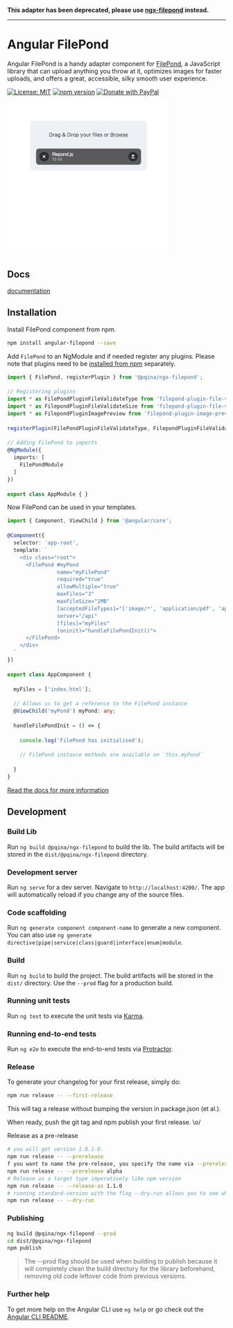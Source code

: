 
**This adapter has been deprecated, please use [ngx-filepond](https://github.com/pqina/ngx-filepond) instead.**

---

# Angular FilePond

Angular FilePond is a handy adapter component for [FilePond](https://github.com/pqina/filepond), a JavaScript library that can upload anything you throw at it, optimizes images for faster uploads, and offers a great, accessible, silky smooth user experience.

[![License: MIT](https://img.shields.io/badge/license-MIT-blue.svg)](https://github.com/pqina/angular-filepond/blob/master/LICENSE)
[![npm version](https://badge.fury.io/js/angular-filepond.svg)](https://www.npmjs.com/package/angular-filepond)
[![Donate with PayPal](https://img.shields.io/badge/donate-PayPal.me-pink.svg)](https://www.paypal.me/rikschennink/10)

<img src="https://github.com/pqina/filepond-github-assets/blob/master/filepond-animation-01.gif?raw=true" width="370" alt=""/>

## Docs

[documentation](https://xmlking.github.io/ngx-filepond/)
 
## Installation

Install FilePond component from npm.

```bash
npm install angular-filepond --save
```

Add `FilePond` to an NgModule and if needed register any plugins. Please note that plugins need to be [installed from npm](https://pqina.nl/filepond/docs/patterns/plugins/introduction/#installing-plugins) separately.

```ts
import { FilePond, registerPlugin } from '@pqina/ngx-filepond';

// Registering plugins
import * as FilePondPluginFileValidateType from 'filepond-plugin-file-validate-type';
import * as FilepondPluginFileValidateSize from 'filepond-plugin-file-validate-size';
import * as FilepondPluginImagePreview from 'filepond-plugin-image-preview';

registerPlugin(FilePondPluginFileValidateType, FilepondPluginFileValidateSize, FilepondPluginImagePreview);

// Adding FilePond to imports
@NgModule({
  imports: [
    FilePondModule
  ]
})

export class AppModule { }
```

Now FilePond can be used in your templates.

```ts
import { Component, ViewChild } from '@angular/core';

@Component({
  selector: 'app-root',
  template: `
    <div class="root">
      <FilePond #myPond
                name="myFilePond"
                required="true"
                allowMultiple="true"
                maxFiles="3"
                maxFileSize="1MB"
                [acceptedFileTypes]="['image/*', 'application/pdf', 'application/*', 'text/plain', 'text/csv', '.vsd']"
                server="/api"
                [files]="myFiles"
                (oninit)="handleFilePondInit()">
      </FilePond>
    </div>
  `
})

export class AppComponent {

  myFiles = ['index.html'];

  // Allows us to get a reference to the FilePond instance
  @ViewChild('myPond') myPond: any;

  handleFilePondInit = () => {

    console.log('FilePond has initialised');

    // FilePond instance methods are available on `this.myPond`

  }
}
```

[Read the docs for more information](https://pqina.nl/filepond/docs/patterns/frameworks/angular/)


## Development  

### Build Lib

Run `ng build @pqina/ngx-filepond` to build the lib. The build artifacts will be stored in the `dist/@pqina/ngx-filepond` directory.

### Development server

Run `ng serve` for a dev server. Navigate to `http://localhost:4200/`. The app will automatically reload if you change any of the source files.

### Code scaffolding

Run `ng generate component component-name` to generate a new component. You can also use `ng generate directive|pipe|service|class|guard|interface|enum|module`.

### Build

Run `ng build` to build the project. The build artifacts will be stored in the `dist/` directory. Use the `--prod` flag for a production build.

### Running unit tests

Run `ng test` to execute the unit tests via [Karma](https://karma-runner.github.io).

### Running end-to-end tests

Run `ng e2e` to execute the end-to-end tests via [Protractor](http://www.protractortest.org/).

### Release 

To generate your changelog for your first release, simply do:
```bash
npm run release -- --first-release
```
This will tag a release without bumping the version in package.json (et al.).

When ready, push the git tag and npm publish your first release. \o/

Release as a pre-release
```bash
# you will get version 1.0.1-0.
npm run release -- --prerelease
f you want to name the pre-release, you specify the name via --prerelease <name>.
npm run release -- --prerelease alpha
# Release as a target type imperatively like npm version
npm run release -- --release-as 1.1.0
# running standard-version with the flag --dry-run allows you to see what commands would be run, without committing to git or updating files.
npm run release -- --dry-run
```
### Publishing

```bash
ng build @pqina/ngx-filepond --prod
cd dist/@pqina/ngx-filepond
npm publish
```
> The --prod flag should be used when building to publish because it will completely clean the build directory for the library beforehand, removing old code leftover code from previous versions.

### Further help

To get more help on the Angular CLI use `ng help` or go check out the [Angular CLI README](https://github.com/angular/angular-cli/blob/master/README.md).
